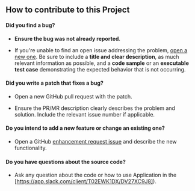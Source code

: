 ## How to contribute to this Project

#### **Did you find a bug?**

* **Ensure the bug was not already reported**.

* If you're unable to find an open issue addressing the problem, [open a new one](https://www.atlassian.com/software/jira). Be sure to include a **title and clear description**, as much relevant information as possible, and a **code sample** or an **executable test case** demonstrating the expected behavior that is not occurring.

#### **Did you write a patch that fixes a bug?**

* Open a new GitHub pull request with the patch.

* Ensure the PR/MR description clearly describes the problem and solution. Include the relevant issue number if applicable.

#### **Do you intend to add a new feature or change an existing one?**

* Open a GitHub [enhancement request issue](https://www.atlassian.com/software/jira) and describe the new functionality.

#### **Do you have questions about the source code?**

* Ask any question about the code or how to use Application in the [https://app.slack.com/client/T02EWK1DX/DV27XC9J8]).